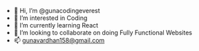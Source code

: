 - 👋 Hi, I’m @gunacodingeverest
- 👀 I’m interested in Coding
- 🌱 I’m currently learning React
- 💞️ I’m looking to collaborate on doing Fully Functional Websites
- 📫 gunavardhan158@gmail.com

<!---
gunacodingeverest/gunacodingeverest is a ✨ special ✨ repository because its `README.md` (this file) appears on your GitHub profile.
You can click the Preview link to take a look at your changes.
--->
